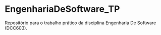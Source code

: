 # EngenhariaDeSoftware_TP
Repositório para o trabalho prático da disciplina Engenharia De Software (DCC603).
